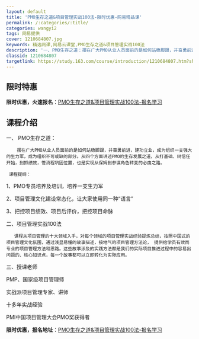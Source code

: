 ```yaml
---
layout: default
title: 'PMO生存之道&项目管理实战100法-限时优惠-网易精品课'
permalink: /:categories/:title/
categories: wangyi2
tags: 网易提供
cover: 1210684807.jpg
keywords: 精选网课,网易云课堂,PMO生存之道&项目管理实战100法
description: '一、PMO生存之道：摆在广大PMO从业人员面前的是如何站稳脚跟，并奋勇前进，建功立业，成为组织一支强大的生力军，成为组织'
classid: 1210684807
targetlink: https://study.163.com/course/introduction/1210684807.htm?share=1&shareId=1025206652&utm_campaign=share&utm_medium=iphoneShare&utm_source=&utm_u=1025206652
---
```


## 限时特惠

**限时优惠，火速报名**：[PMO生存之道&项目管理实战100法-报名学习](https://study.163.com/course/introduction/1210684807.htm?share=1&shareId=1025206652&utm_campaign=share&utm_medium=iphoneShare&utm_source=&utm_u=1025206652)

## 课程介绍

一、 PMO生存之道：

        摆在广大PMO从业人员面前的是如何站稳脚跟，并奋勇前进，建功立业，成为组织一支强大的生力军，成为组织不可或缺的部分。从四个方面讲述PMO的生存发展之道，从打基础、树信任开始，到抓绩效，管流程巩固位置，也是实现从保姆到参谋角色转变的必由之路。

     课程提纲：

1、PMO专员培养及培训，培养一支生力军

2、项目管理文化建设常态化，让大家使用同一种“语言”

3、把控项目绩效、项目后评价，把控项目命脉

二、项目管理实战100法

       课程从项目管理的十大领域入手，对每个领域的项目管理实战经验提炼总结，按照中国式的项目管理文化氛围，通过浅显易懂的故事描述，接地气的项目管理方法论， 提供给学员有效而专业的项目管理方法和思路。这些故事涉及的实践方法都是我们的实际项目推进过程中的容易出问题的、核心知识点，每一个故事都可以立即转化为实际应用。



三、授课老师

PMP、国家级项目管理师

实战派项目管理专家、讲师

十多年实战经验

PMI中国项目管理大会PMO奖获得者

**限时优惠，报名地址**：[PMO生存之道&项目管理实战100法-报名学习](https://study.163.com/course/introduction/1210684807.htm?share=1&shareId=1025206652&utm_campaign=share&utm_medium=iphoneShare&utm_source=&utm_u=1025206652)

